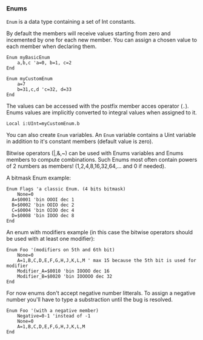 ### Enums

`Enum` is a data type containing a set of Int constants.

By default the members will receive values starting from zero and incemented by one for each new member. You can assign a chosen value to each member when declaring them.

```
Enum myBasicEnum
	a,b,c 'a=0, b=1, c=2
End
```
```
Enum myCustomEnum
	a=7
	b=31,c,d 'c=32, d=33
End
```
The values can be accessed with the postfix member acces operator (`.`).
Enums values are implicitly converted to integral values when assigned to it.
```
Local i:UInt=myCustomEnum.b
```

You can also create `Enum` variables. An `Enum` variable contains a Uint variable in addition to it's constant members (default value is zero).

Bitwise operators (|,&,~) can be used with Enums variables and Enums members to compute combinations. Such Enums most often contain powers of 2 numbers as members! (1,2,4,8,16,32,64,... and 0 if needed).

A bitmask Enum example:
```
Enum Flags 'a classic Enum. (4 bits bitmask)
	None=0
  A=$0001 'bin OOOI dec 1
  B=$0002 'bin OOIO dec 2
  C=$0004 'bin OIOO dec 4
  D=$0008 'bin IOOO dec 8
End
```
An enum with modifiers example (in this case the bitwise operators should be used with at least one modifier):
```
Enum Foo '(modifiers on 5th and 6th bit)
	None=0
	A=1,B,C,D,E,F,G,H,J,K,L,M ' max 15 because the 5th bit is used for modifier
	Modifier_A=$0010 'bin IOOOO dec 16
	Modifier_B=$0020 'bin IOOOOO dec 32
End
```

For now enums don't accept negative number litterals. To assign a negative number you'll have to type a substraction until the bug is resolved.
```
Enum Foo '(with a negative member)
	Negative=0-1 'instead of -1
	None=0
	A=1,B,C,D,E,F,G,H,J,K,L,M
End
```

